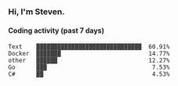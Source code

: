 ### Hi, I'm Steven.

#### Coding activity (past 7 days)
```
Text    ▓▓▓▓▓▓▓▓▓▓▓▓▓▓▓▓▓▓▓▓▓▓▓▓▓▓▓▓▓▓  60.91%
Docker  ▓▓▓▓▓▓▓                         14.77%
other   ▓▓▓▓▓▓                          12.27%
Go      ▓▓▓                              7.53%
C#      ▓▓                               4.53%
```
